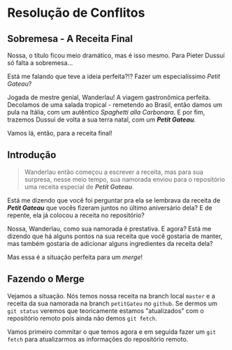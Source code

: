 # Resolução de Conflitos

## Sobremesa - A Receita Final

Nossa, o título ficou meio dramático, mas é isso mesmo. Para Pieter Dussuí só falta a sobremesa...

Está me falando que teve a ideia perfeita?!? Fazer um especialíssimo *Petit Gateau*?

Jogada de mestre genial, Wanderlau! A viagem gastronômica perfeita. Decolamos de uma salada tropical  - remetendo ao Brasil, então damos um pula na Itália, com um autêntico *Spaghetti alla Carbonara*. E por fim, trazemos Dussuí de volta a sua terra natal, com um ***Petit Gateau***.

Vamos lá, então, para a receita final!

## Introdução

>  Wanderlau então começou a escrever a receita, mas para sua surpresa, nesse meio tempo, sua namorada enviou para o repositório uma receita especial de ***Petit Gateau***.

Está me dizendo que você foi perguntar pra ela se lembrava da receita de ***Petit Gateau*** que vocês fizeram juntos no último aniversário dela? E de repente, ela já colocou a receita no repositório?

Nossa, Wanderlau, como sua namorada é prestativa. E agora? Está me dizendo que há alguns pontos na sua receita que você gostaria de manter, mas também gostaria de adicionar alguns ingredientes da receita dela?

Mas essa é a situação perfeita para um *merge*!

## Fazendo o Merge

Vejamos a situação. Nós temos nossa receita na branch local `master` e a receita da sua namorada na branch `petitGateu` no `github`. Se dermos um `git status` veremos que teoricamente estamos "atualizados" com o repositório remoto pois ainda não demos `git fetch`.

Vamos primeiro commitar o que temos agora e em seguida fazer um `git fetch` para atualizarmos as informações do repositório remoto.